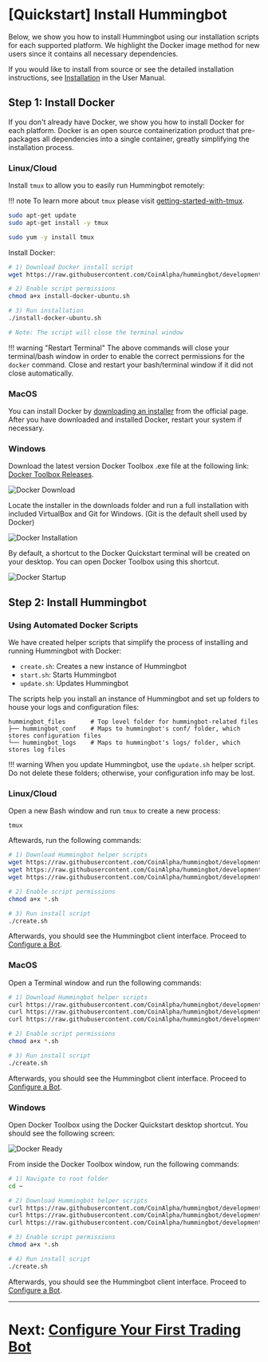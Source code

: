 # [Quickstart] Install Hummingbot

Below, we show you how to install Hummingbot using our installation scripts for each supported platform. We highlight the Docker image method for new users since it contains all necessary dependencies.

If you would like to install from source or see the detailed installation instructions, see [Installation](/installation) in the User Manual.


## Step 1: Install Docker

If you don't already have Docker, we show you how to install Docker for each platform. Docker is an open source containerization product that pre-packages all dependencies into a single container, greatly simplifying the installation process.

### Linux/Cloud

Install `tmux` to allow you to easily run Hummingbot remotely:

!!! note
    To learn more about `tmux` please visit [getting-started-with-tmux](https://linuxize.com/post/getting-started-with-tmux/).

```bash tab="Ubuntu / Debian"
sudo apt-get update
sudo apt-get install -y tmux
```

```bash tab="CentOS"
sudo yum -y install tmux
```

Install Docker:
```bash
# 1) Download Docker install script
wget https://raw.githubusercontent.com/CoinAlpha/hummingbot/development/installation/install-docker/install-docker-ubuntu.sh

# 2) Enable script permissions
chmod a+x install-docker-ubuntu.sh

# 3) Run installation
./install-docker-ubuntu.sh

# Note: The script will close the terminal window
```

!!! warning "Restart Terminal"
    The above commands will close your terminal/bash window in order to enable the correct permissions for the `docker` command. Close and restart your bash/terminal window if it did not close automatically.

### MacOS

You can install Docker by [downloading an installer](https://docs.docker.com/v17.12/docker-for-mac/install/) from the official page. After you have downloaded and installed Docker, restart your system if necessary.

### Windows

Download the latest version Docker Toolbox .exe file at the following link: [Docker Toolbox Releases](https://github.com/docker/toolbox/releases/).

![Docker Download](/assets/img/docker_toolbox_download.PNG)

Locate the installer in the downloads folder and run a full installation with included VirtualBox and Git for Windows. (Git is the default shell used by Docker)

![Docker Installation](/assets/img/docker_toolbox_install.PNG)

By default, a shortcut to the Docker Quickstart terminal will be created on your desktop. You can open Docker Toolbox using this shortcut.

![Docker Startup](/assets/img/docker_toolbox_startup.PNG)


## Step 2: Install Hummingbot

### Using Automated Docker Scripts
We have created helper scripts that simplify the process of installing and running Hummingbot with Docker:

* `create.sh`: Creates a new instance of Hummingbot
* `start.sh`: Starts Hummingbot
* `update.sh`: Updates Hummingbot

The scripts help you install an instance of Hummingbot and set up folders to house your logs and configuration files:
```
hummingbot_files       # Top level folder for hummingbot-related files
├── hummingbot_conf    # Maps to hummingbot's conf/ folder, which stores configuration files
└── hummingbot_logs    # Maps to hummingbot's logs/ folder, which stores log files
```

!!! warning
    When you update Hummingbot, use the `update.sh` helper script. Do not delete these folders; otherwise, your configuration info may be lost.


### Linux/Cloud

Open a new Bash window and run `tmux` to create a new process:
```
tmux
```

Aftewards, run the following commands:
```bash
# 1) Download Hummingbot helper scripts
wget https://raw.githubusercontent.com/CoinAlpha/hummingbot/development/installation/docker-commands/create.sh
wget https://raw.githubusercontent.com/CoinAlpha/hummingbot/development/installation/docker-commands/start.sh
wget https://raw.githubusercontent.com/CoinAlpha/hummingbot/development/installation/docker-commands/update.sh

# 2) Enable script permissions
chmod a+x *.sh

# 3) Run install script
./create.sh
```

Afterwards, you should see the Hummingbot client interface. Proceed to [Configure a Bot](/quickstart/3-configure-bot).

### MacOS

Open a Terminal window and run the following commands:
```bash
# 1) Download Hummingbot helper scripts
curl https://raw.githubusercontent.com/CoinAlpha/hummingbot/development/installation/docker-commands/create.sh -o create.sh
curl https://raw.githubusercontent.com/CoinAlpha/hummingbot/development/installation/docker-commands/start.sh -o start.sh
curl https://raw.githubusercontent.com/CoinAlpha/hummingbot/development/installation/docker-commands/update.sh -o update.sh

# 2) Enable script permissions
chmod a+x *.sh

# 3) Run install script
./create.sh
```

Afterwards, you should see the Hummingbot client interface. Proceed to [Configure a Bot](/quickstart/3-configure-bot).


### Windows

Open Docker Toolbox using the Docker Quickstart desktop shortcut. You should see the following screen:

![Docker Ready](/assets/img/docker_toolbox_cmdline.PNG)

From inside the Docker Toolbox window, run the following commands:

```bash
# 1) Navigate to root folder
cd ~

# 2) Download Hummingbot helper scripts
curl https://raw.githubusercontent.com/CoinAlpha/hummingbot/development/installation/docker-commands/create.sh -o create.sh
curl https://raw.githubusercontent.com/CoinAlpha/hummingbot/development/installation/docker-commands/start.sh -o start.sh
curl https://raw.githubusercontent.com/CoinAlpha/hummingbot/development/installation/docker-commands/update.sh -o update.sh

# 3) Enable script permissions
chmod a+x *.sh

# 4) Run install script
./create.sh
```

Afterwards, you should see the Hummingbot client interface. Proceed to [Configure a Bot](/quickstart/3-configure-bot).

---
# Next: [Configure Your First Trading Bot](/quickstart/3-configure-bot)

